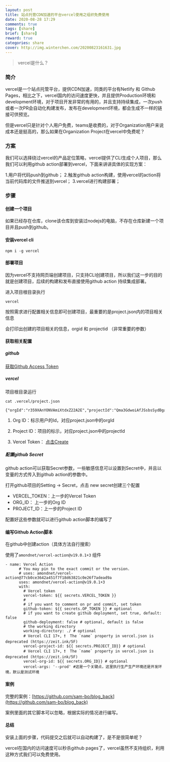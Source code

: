 ```yaml
---
layout: post
title: 站点托管CDN加速的平台vercel使用之组织免费使用
date: 2020-08-28 17:29
comments: true
tags: [share]
brief: [share]
reward: true
categories: share
cover: http://img.winterchen.com/20200823161631.jpg
---
```


> vercel是什么？

### 简介

vercel是一个站点托管平台，提供CDN加速，同类的平台有Netlify 和 Github Pages，相比之下，vercel国内的访问速度更快，并且提供Production环境和development环境，对于项目开发非常的有用的，并且支持持续集成，一次push或者一次PR会自动化构建发布，发布在development环境，都会生成不一样的链接可供预览。

但是vercel只是针对个人用户免费，teams是收费的，对于Organization用户来说成本还是挺高的，那么如果在Organization Project在vercel中免费呢？

### 方案

我们可以选择绕过vercel的产品定位策略，vercel提供了CLI生成个人项目，那么我们可以利用github action部署到vercel，下面来讲讲具体的实现方案：

1.用户将代码push到github；
2.触发github action构建，使用vercel的action将当前代码库的文件推送到vercel；
3.vercel进行构建部署；


### 步骤

#### 创建一个项目

如果已经存在仓库，clone该仓库到安装过nodejs的电脑，不存在仓库新建一个项目并且push到github。

#### 安装vercel cli

```
npm i -g vercel
```

#### 部署项目

因为vercel不支持网页端创建项目，只支持CLI创建项目，所以我们这一步的目的就是创建项目，后续的构建和发布直接使用github action 持续集成部署。

进入项目根目录执行

```
vercel

```
按照需求进行配置相关信息即可创建项目，最重要的是project.json内的项目相关信息



会打印出创建的项目相关的信息，orgid 和 projectid （非常重要的参数）

#### 获取相关配置

##### github

[获取Github Access Token](https://github.com/settings/tokens)

##### vercel

项目根目录运行

```
cat .vercel/project.json
```

```
{"orgId":"r359XAnYONVAmiXtdxZ22A2E","projectId":"Qma3GdwoiAfJSsbsSydBgaCDh8LJj6wTWvvqpUwrN6J2F3"}
```

1. Org ID：标示用户的Id，对应project.json中的orgId

2. Project ID：项目的标示，对应project.json中的projectId

3. Vercel Token： [点击Create](https://vercel.com/account/tokens)

##### 配置github Secret

github action可以获取Secret参数，一些敏感信息可以设置到Secret中，并且以变量的方式传入到github action的参数中。

打开github项目的Setting -> Secret，点击 new secret创建三个配置

- VERCEL_TOKEN：上一步的Vercel Token
- ORG_ID：  上一步的Org ID
- PROJECT_ID：上一步的Project ID

配置好这些参数就可以进行github action脚本的编写了

#### 编写Github Action脚本

在github中创建action（具体方法自行搜索）

使用了`amondnet/vercel-action@v19.0.1+3` 组件

```
- name: Vercel Action
      # You may pin to the exact commit or the version.
      # uses: amondnet/vercel-action@77cb0ce3642a451f7f18d63821c0e26f7adead9a
      uses: amondnet/vercel-action@v19.0.1+3
      with:
        # Vercel token
        vercel-token: ${{ secrets.VERCEL_TOKEN }}
        # 
        # if you want to comment on pr and commit, set token
        github-token: ${{ secrets.OP_TOKEN }} # optional
        # if you want to create github deployment, set true, default: false
        github-deployment: false # optional, default is false
        # the working directory
        working-directory: ./ # optional
        # Vercel CLI 17+, ❗️  The `name` property in vercel.json is deprecated (https://zeit.ink/5F)
        vercel-project-id: ${{ secrets.PROJECT_ID}} # optional
        # Vercel CLI 17+, ❗️  The `name` property in vercel.json is deprecated (https://zeit.ink/5F)
        vercel-org-id: ${{ secrets.ORG_ID}} # optional
        vercel-args: '--prod' #这是一个关键点，这里执行生产生产环境还是开发环境，默认是测试环境
```

#### 案例

完整的案例：[https://github.com/sam-bo/blog_back](https://github.com/sam-bo/blog_back)

案例里面的其它脚本可以忽略，根据实际的情况进行编写。


#### 总结

安装上面的步骤，代码提交之后就可以自动构建了，是不是很简单呢？

vercel在国内的访问速度可以秒杀github pages了，vercel虽然不支持组织，利用这种方式我们可以免费使用。



